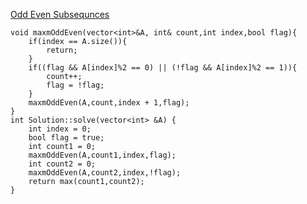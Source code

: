 [Odd Even Subsequnces](https://www.scaler.com/academy/mentee-dashboard/class/34485/homework/problems/5557/?navref=cl_pb_nv_tb)

```
void maxmOddEven(vector<int>&A, int& count,int index,bool flag){
    if(index == A.size()){
        return;
    }
    if((flag && A[index]%2 == 0) || (!flag && A[index]%2 == 1)){
        count++;
        flag = !flag;
    }
    maxmOddEven(A,count,index + 1,flag);
}
int Solution::solve(vector<int> &A) {
    int index = 0;
    bool flag = true;
    int count1 = 0;
    maxmOddEven(A,count1,index,flag);
    int count2 = 0;
    maxmOddEven(A,count2,index,!flag);
    return max(count1,count2);
}


```
